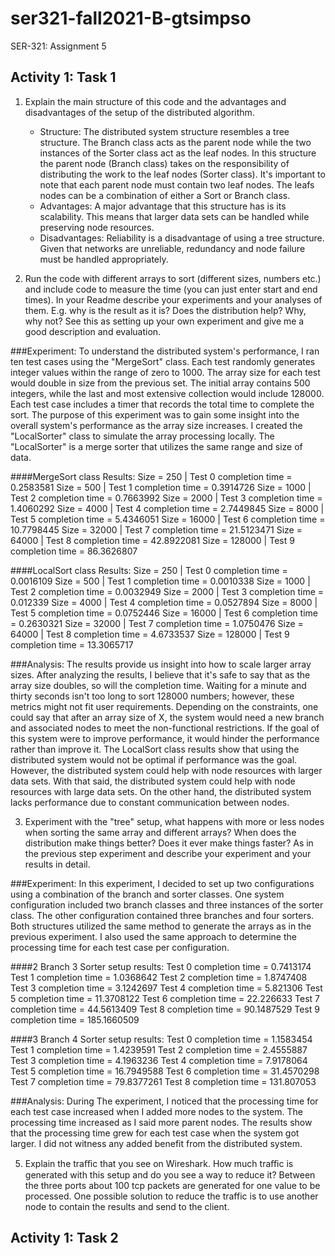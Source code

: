 # ser321-fall2021-B-gtsimpso
SER-321:  Assignment 5

## Activity 1: Task 1                                                                                       
1. Explain the main structure of this code and the advantages and disadvantages of the setup of the distributed algorithm.

   * Structure: The distributed system structure resembles a tree structure.  The Branch class acts as the parent node while the two instances of the Sorter class act as the leaf nodes.  In this structure the parent node (Branch class) takes on the responsibility of distributing the work to the leaf nodes (Sorter class).  It's important to note that each parent node must contain two leaf nodes.  The leafs nodes can be a combination of either a Sort or Branch class. 
   * Advantages: A major advantage that this structure has is its scalability.  This means that larger data sets can be handled while preserving node resources. 
   * Disadvantages: Reliability is a disadvantage of using a tree structure.  Given that networks are unreliable, redundancy and node failure must be handled appropriately.
   
2. Run the code with different arrays to sort (different sizes, numbers etc.) and include code to measure the time (you can just enter start and end times). In your Readme describe your experiments and your analyses of them. E.g. why is the result as it is? Does the distribution help? Why, why not? See this as setting up your own experiment and give me a good description and evaluation.

###Experiment:
To understand the distributed system's performance, I ran ten test cases using the "MergeSort" class.  Each test randomly generates integer values within the range of zero to 1000.  The array size for each test would double in size from the previous set.  The initial array contains 500 integers, while the last and most extensive collection would include 128000.  Each test case includes a timer that records the total time to complete the sort.  The purpose of this experiment was to gain some insight into the overall system's performance as the array size increases.  I created the "LocalSorter" class to simulate the array processing locally.  The "LocalSorter" is a merge sorter that utilizes the same range and size of data.

####MergeSort class Results:
Size = 250       |    Test 0 completion time = 0.2583581
Size = 500       |    Test 1 completion time = 0.3914726
Size = 1000     |    Test 2 completion time = 0.7663992
Size = 2000     |    Test 3 completion time = 1.4060292
Size = 4000     |    Test 4 completion time = 2.7449845
Size = 8000     |    Test 5 completion time = 5.4346051
Size = 16000   |    Test 6 completion time = 10.7798445
Size = 32000   |    Test 7 completion time = 21.5123471
Size = 64000   |    Test 8 completion time = 42.8922081
Size = 128000 |    Test 9 completion time = 86.3626807  

####LocalSort class Results:
Size = 250	    |		Test 0 completion time = 0.0016109
Size = 500	    |		Test 1 completion time = 0.0010338
Size = 1000	    |		Test 2 completion time = 0.0032949
Size = 2000    	|		Test 3 completion time = 0.012339
Size = 4000    	|		Test 4 completion time = 0.0527894
Size = 8000	    |		Test 5 completion time = 0.0752446
Size = 16000   	|		Test 6 completion time = 0.2630321
Size = 32000   	|		Test 7 completion time = 1.0750476
Size = 64000   	|		Test 8 completion time = 4.6733537
Size = 128000	|		Test 9 completion time = 13.3065717

###Analysis:
The results provide us insight into how to scale larger array sizes. After analyzing the results, I believe that it's safe to say that as the array size doubles, so will the completion time. Waiting for a minute and thirty seconds isn't too long to sort 128000 numbers; however, these metrics might not fit user requirements. Depending on the constraints, one could say that after an array size of X, the system would need a new branch and associated nodes to meet the non-functional restrictions. If the goal of this system were to improve performance, it would hinder the performance rather than improve it. The LocalSort class results show that using the distributed system would not be optimal if performance was the goal. However, the distributed system could help with node resources with larger data sets. With that said, the distributed system could help with node resources with large data sets. On the other hand, the distributed system lacks performance due to constant communication between nodes.

3. Experiment with the "tree" setup, what happens with more or less nodes when sorting the same array and different arrays? When does the distribution make things better? Does it ever make things faster? As in the previous step experiment and describe your experiment and your results in detail.

###Experiment:
In this experiment, I decided to set up two configurations using a combination of the branch and sorter classes. One system configuration included two branch classes and three instances of the sorter class. The other configuration contained three branches and four sorters. Both structures utilized the same method to generate the arrays as in the previous experiment. I also used the same approach to determine the processing time for each test case per configuration.

####2 Branch 3 Sorter setup results:
Test 0 completion time = 0.7413174
Test 1 completion time = 1.0368642
Test 2 completion time = 1.8747408
Test 3 completion time = 3.1242697
Test 4 completion time = 5.821306
Test 5 completion time = 11.3708122
Test 6 completion time = 22.226633
Test 7 completion time = 44.5613409
Test 8 completion time = 90.1487529
Test 9 completion time = 185.1660509

####3 Branch 4 Sorter setup results:
Test 0 completion time = 1.1583454
Test 1 completion time = 1.4239591
Test 2 completion time = 2.4555887
Test 3 completion time = 4.1963236
Test 4 completion time = 7.9178064
Test 5 completion time = 16.7949588
Test 6 completion time = 31.4570298
Test 7 completion time = 79.8377261
Test 8 completion time = 131.807053

###Analysis:
During The experiment, I noticed that the processing time for each test case increased when I added more nodes to the system. The processing time increased as I said more parent nodes. The results show that the processing time grew for each test case when the system got larger. I did not witness any added benefit from the distributed system.

5. Explain the traﬃc that you see on Wireshark. How much traﬃc is generated with this setup and do you see a way to reduce it?
Between the three ports about 100 tcp packets are generated for one value to be processed.  One possible solution to reduce the traffic is to use another node to contain the results and send to the client.

## Activity 1: Task 2
